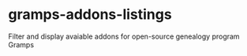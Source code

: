 # gramps-addons-listings
Filter and display avaiable addons for open-source genealogy program Gramps
